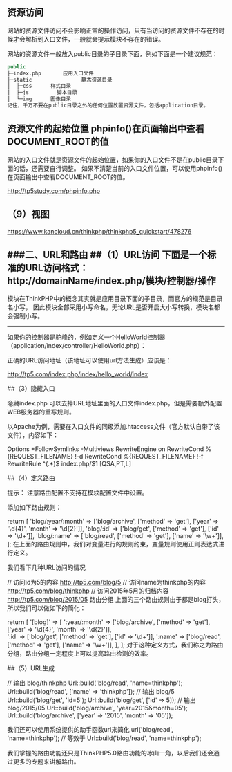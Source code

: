 ## 资源访问
网站的资源文件访问不会影响正常的操作访问，只有当访问的资源文件不存在的时候才会解析到入口文件，一般就会提示模块不存在的错误。

网站的资源文件一般放入public目录的子目录下面，例如下面是一个建议规范：
```php
public
├─index.php       应用入口文件
├─static				静态资源目录   
│  ├─css      样式目录
│  ├─js         脚本目录
│  └─img      图像目录
记住，千万不要在public目录之外的任何位置放置资源文件，包括application目录。
```

## 资源文件的起始位置  phpinfo()在页面输出中查看DOCUMENT_ROOT的值
网站的入口文件就是资源文件的起始位置，如果你的入口文件不是在public目录下面的话，还需要自行调整。
如果不清楚当前的入口文件位置，可以使用phpinfo()在页面输出中查看DOCUMENT_ROOT的值。

http://tp5study.com/phpinfo.php

## （9）视图
https://www.kancloud.cn/thinkphp/thinkphp5_quickstart/478276

###二、URL和路由
##（1）URL访问
下面是一个标准的URL访问格式：
http://domainName/index.php/模块/控制器/操作
---

模块在ThinkPHP中的概念其实就是应用目录下面的子目录，而官方的规范是目录名小写，
因此模块全部采用小写命名，无论URL是否开启大小写转换，模块名都会强制小写。

---
如果你的控制器是驼峰的，例如定义一个HelloWorld控制器（application/index/controller/HelloWorld.php）：

正确的URL访问地址（该地址可以使用url方法生成）应该是：

http://tp5.com/index.php/index/hello_world/index

##（3）隐藏入口

隐藏index.php
可以去掉URL地址里面的入口文件index.php，但是需要额外配置WEB服务器的重写规则。

以Apache为例，需要在入口文件的同级添加.htaccess文件（官方默认自带了该文件），内容如下：

<IfModule mod_rewrite.c>
Options +FollowSymlinks -Multiviews
RewriteEngine on
RewriteCond %{REQUEST_FILENAME} !-d
RewriteCond %{REQUEST_FILENAME} !-f
RewriteRule ^(.*)$ index.php/$1 [QSA,PT,L]
</IfModule>

##（4）定义路由

提示：
注意路由配置不支持在模块配置文件中设置。


添加如下路由规则：

return [
'blog/:year/:month' => ['blog/archive', ['method' => 'get'], ['year' => '\d{4}', 'month' => '\d{2}']],
'blog/:id'          => ['blog/get', ['method' => 'get'], ['id' => '\d+']],
'blog/:name'        => ['blog/read', ['method' => 'get'], ['name' => '\w+']],
];
在上面的路由规则中，我们对变量进行的规则约束，变量规则使用正则表达式进行定义。

我们看下几种URL访问的情况

// 访问id为5的内容
http://tp5.com/blog/5
// 访问name为thinkphp的内容
http://tp5.com/blog/thinkphp
// 访问2015年5月的归档内容
http://tp5.com/blog/2015/05
路由分组
上面的三个路由规则由于都是blog打头，所以我们可以做如下的简化：

return [
'[blog]' => [
':year/:month' => ['blog/archive', ['method' => 'get'], ['year' => '\d{4}', 'month' => '\d{2}']],    
':id'          => ['blog/get', ['method' => 'get'], ['id' => '\d+']],
':name'        => ['blog/read', ['method' => 'get'], ['name' => '\w+']],
],
];
对于这种定义方式，我们称之为路由分组，路由分组一定程度上可以提高路由检测的效率。


##（5）URL生成

// 输出 blog/thinkphp
Url::build('blog/read', 'name=thinkphp');
Url::build('blog/read', ['name' => 'thinkphp']);
// 输出 blog/5
Url::build('blog/get', 'id=5');
Url::build('blog/get', ['id' => 5]);
// 输出 blog/2015/05
Url::build('blog/archive', 'year=2015&month=05');
Url::build('blog/archive', ['year' => '2015', 'month' => '05']);

我们还可以使用系统提供的助手函数url来简化
url('blog/read', 'name=thinkphp');
// 等效于
Url::build('blog/read', 'name=thinkphp');

我们掌握的路由功能还只是ThinkPHP5.0路由功能的冰山一角，以后我们还会通过更多的专题来讲解路由。